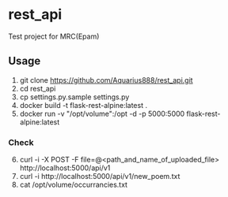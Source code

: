 # rest_api
Test project for MRC(Epam)

## Usage

1. git clone https://github.com/Aquarius888/rest_api.git
2. cd rest_api
3. cp settings.py.sample settings.py
4. docker build -t flask-rest-alpine:latest .
5. docker run -v "/opt/volume":/opt -d -p 5000:5000 flask-rest-alpine:latest

### Check
6. curl -i -X POST -F file=@<path_and_name_of_uploaded_file> http://localhost:5000/api/v1
7. curl -i http://localhost:5000/api/v1/new_poem.txt
8. cat /opt/volume/occurrancies.txt
